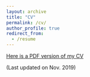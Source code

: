 ```yaml
---
layout: archive
title: "CV"
permalink: /cv/
author_profile: true
redirect_from:
  - /resume
---
```



[Here is a PDF version of my
CV](https://github.com/lmcewen/lmcewen.github.io/blob/master/files/McEwen_CV_NOV2019.pdf)

(Last updated on Nov. 2019)
  
